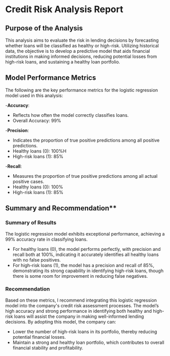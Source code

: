 # Credit Risk Analysis Report

## Purpose of the Analysis
This analysis aims to evaluate the risk in lending decisions by forecasting whether loans will be classified as healthy or high-risk. Utilizing historical data, the objective is to develop a predictive model that aids financial institutions in making informed decisions, reducing potential losses from high-risk loans, and sustaining a healthy loan portfolio.

## Model Performance Metrics

The following are the key performance metrics for the logistic regression model used in this analysis:

-**Accuracy**:
  - Reflects how often the model correctly classifies loans.
  - Overall Accuracy: 99%
    
-**Precision**:
  - Indicates the proportion of true positive predictions among all positive predictions.
  - Healthy loans (0): 100%H
  - High-risk loans (1): 85%

-**Recall**: 
  - Measures the proportion of true positive predictions among all actual positive cases.
  - Healthy loans (0): 100%
  - High-risk loans (1): 85%

## Summary and Recommendation**

### Summary of Results

The logistic regression model exhibits exceptional performance, achieving a 99% accuracy rate in classifying loans.
  - For healthy loans (0), the model performs perfectly, with precision and recall both at 100%, indicating it accurately identifies all healthy loans with no false positives.
  - For high-risk loans (1), the model has a precision and recall of 85%, demonstrating its strong capability in identifying high-risk loans, though there is some room for improvement in reducing false negatives.
    
### Recommendation

Based on these metrics, I recommend integrating this logistic regression model into the company's credit risk assessment processes. The model’s high accuracy and strong performance in identifying both healthy and high-risk loans will assist the company in making well-informed lending decisions. By adopting this model, the company can:
  - Lower the number of high-risk loans in its portfolio, thereby reducing potential financial losses.
  - Maintain a strong and healthy loan portfolio, which contributes to overall financial stability and profitability.
